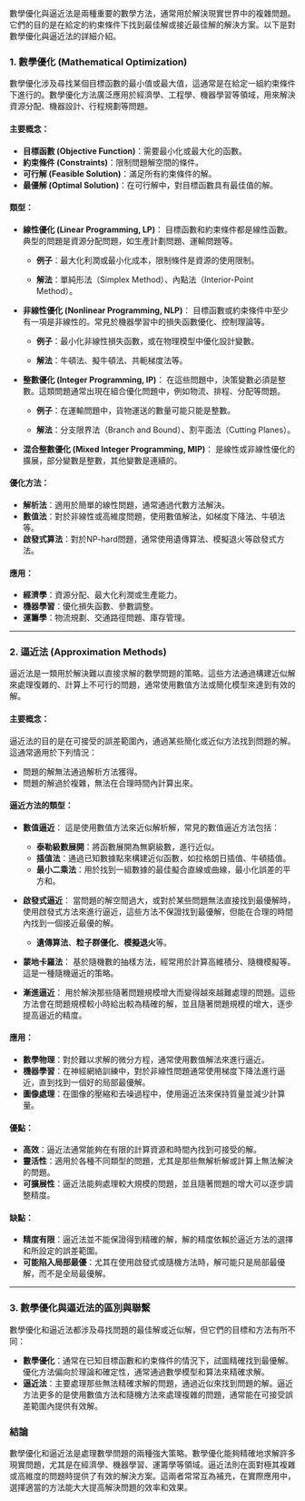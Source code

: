 數學優化與逼近法是兩種重要的數學方法，通常用於解決現實世界中的複雜問題。它們的目的是在給定的約束條件下找到最佳解或接近最佳解的解決方案。以下是對數學優化與逼近法的詳細介紹。

### 1. **數學優化 (Mathematical Optimization)**
數學優化涉及尋找某個目標函數的最小值或最大值，這通常是在給定一組約束條件下進行的。數學優化方法廣泛應用於經濟學、工程學、機器學習等領域，用來解決資源分配、機器設計、行程規劃等問題。

#### 主要概念：
- **目標函數 (Objective Function)**：需要最小化或最大化的函數。
- **約束條件 (Constraints)**：限制問題解空間的條件。
- **可行解 (Feasible Solution)**：滿足所有約束條件的解。
- **最優解 (Optimal Solution)**：在可行解中，對目標函數具有最佳值的解。

#### 類型：
- **線性優化 (Linear Programming, LP)**：
  目標函數和約束條件都是線性函數。典型的問題是資源分配問題，如生產計劃問題、運輸問題等。

  - **例子**：最大化利潤或最小化成本，限制條件是資源的使用限制。
  
  - **解法**：單純形法（Simplex Method）、內點法（Interior-Point Method）。

- **非線性優化 (Nonlinear Programming, NLP)**：
  目標函數或約束條件中至少有一項是非線性的。常見於機器學習中的損失函數優化、控制理論等。

  - **例子**：最小化非線性損失函數，或在物理模型中優化設計變數。
  
  - **解法**：牛頓法、擬牛頓法、共軛梯度法等。

- **整數優化 (Integer Programming, IP)**：
  在這些問題中，決策變數必須是整數。這類問題通常出現在組合優化問題中，例如物流、排程、分配等問題。

  - **例子**：在運輸問題中，貨物運送的數量可能只能是整數。
  
  - **解法**：分支限界法（Branch and Bound）、割平面法（Cutting Planes）。

- **混合整數優化 (Mixed Integer Programming, MIP)**：
  是線性或非線性優化的擴展，部分變數是整數，其他變數是連續的。

#### 優化方法：
- **解析法**：適用於簡單的線性問題，通常通過代數方法解決。
- **數值法**：對於非線性或高維度問題，使用數值解法，如梯度下降法、牛頓法等。
- **啟發式算法**：對於NP-hard問題，通常使用遺傳算法、模擬退火等啟發式方法。

#### 應用：
- **經濟學**：資源分配、最大化利潤或生產能力。
- **機器學習**：優化損失函數、參數調整。
- **運籌學**：物流規劃、交通路徑問題、庫存管理。

---

### 2. **逼近法 (Approximation Methods)**
逼近法是一類用於解決難以直接求解的數學問題的策略。這些方法通過構建近似解來處理復雜的、計算上不可行的問題，通常使用數值方法或簡化模型來達到有效的解。

#### 主要概念：
逼近法的目的是在可接受的誤差範圍內，通過某些簡化或近似方法找到問題的解。這通常適用於下列情況：
- 問題的解無法通過解析方法獲得。
- 問題的解過於複雜，無法在合理時間內計算出來。

#### 逼近方法的類型：
- **數值逼近**：
  這是使用數值方法來近似解析解，常見的數值逼近方法包括：
  - **泰勒級數展開**：將函數展開為無窮級數，進行近似。
  - **插值法**：通過已知數據點來構建近似函數，如拉格朗日插值、牛頓插值。
  - **最小二乘法**：用於找到一組數據的最佳擬合直線或曲線，最小化誤差的平方和。

- **啟發式逼近**：
  當問題的解空間過大，或對於某些問題無法直接找到最優解時，使用啟發式方法來進行逼近，這些方法不保證找到最優解，但能在合理的時間內找到一個接近最優的解。
  - **遺傳算法**、**粒子群優化**、**模擬退火**等。

- **蒙地卡羅法**：
  基於隨機數的抽樣方法，經常用於計算高維積分、隨機模擬等。這是一種隨機逼近的策略。

- **漸進逼近**：
  用於解決那些隨著問題規模增大而變得越來越難處理的問題。這些方法會在問題規模較小時給出較為精確的解，並且隨著問題規模的增大，逐步提高逼近的精度。

#### 應用：
- **數學物理**：對於難以求解的微分方程，通常使用數值解法來進行逼近。
- **機器學習**：在神經網絡訓練中，對於非線性問題通常使用梯度下降法進行逼近，直到找到一個好的局部最優解。
- **圖像處理**：在圖像的壓縮和去噪過程中，使用逼近法來保持質量並減少計算量。

#### 優點：
- **高效**：逼近法通常能夠在有限的計算資源和時間內找到可接受的解。
- **靈活性**：適用於各種不同類型的問題，尤其是那些無解析解或計算上無法解決的問題。
- **可擴展性**：逼近法能夠處理較大規模的問題，並且隨著問題的增大可以逐步調整精度。

#### 缺點：
- **精度有限**：逼近法並不能保證得到精確的解，解的精度依賴於逼近方法的選擇和所設定的誤差範圍。
- **可能陷入局部最優**：尤其在使用啟發式或隨機方法時，解可能只是局部最優解，而不是全局最優解。

---

### 3. **數學優化與逼近法的區別與聯繫**
數學優化和逼近法都涉及尋找問題的最佳解或近似解，但它們的目標和方法有所不同：

- **數學優化**：通常在已知目標函數和約束條件的情況下，試圖精確找到最優解。優化方法偏向於理論和確定性，通常通過數學模型和算法來精確求解。
- **逼近法**：主要處理那些無法精確求解的問題，通過近似來找到問題的解。逼近方法更多的是使用數值方法和隨機方法來處理複雜的問題，通常能在可接受誤差範圍內提供有效解。

### 結論
數學優化和逼近法是處理數學問題的兩種強大策略。數學優化能夠精確地求解許多現實問題，尤其是在經濟學、機器學習、運籌學等領域。逼近法則在面對極其複雜或高維度的問題時提供了有效的解決方案。這兩者常常互為補充，在實際應用中，選擇適當的方法能大大提高解決問題的效率和效果。